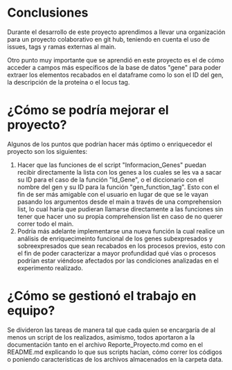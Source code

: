 # Conclusiones 
Durante el desarrollo de este proyecto aprendimos a llevar una organización para un proyecto colaborativo en git hub, teniendo en cuenta el uso de issues, tags y ramas externas al main.

Otro punto muy importante que se aprendió en este proyecto es el de cómo acceder a campos más específicos de la base de datos "gene" para poder extraer los elementos recabados en el dataframe como lo son el ID del gen, la descripción de la proteína o el locus tag.

# ¿Cómo se podría mejorar el proyecto? 
Algunos de los puntos que podrían hacer más óptimo o enriquecedor el proyecto son los siguientes:

1. Hacer que las funciones de el script "Informacion_Genes" puedan recibir directamente la lista con los genes a los cuales se les va a sacar su ID para el caso de la función "Id_Gene", o el diccionario con el nombre del gen y su ID para la función "gen_function_tag". Esto con el fin de ser más amigable con el usuario en lugar de que se le vayan pasando los argumentos desde el main a través de una comprehension list, lo cual haría que pudieran llamarse directamente a las funciones sin tener que hacer uno su propia comprehension list en caso de no querer correr todo el main.
2. Podría más adelante implementarse una nueva función la cual realice un análisis de enriquecimeinto funcional de los genes subexpresados y sobreexpresados que sean recabados en los procesos previos, esto con el fin de poder caracterizar a mayor profundidad qué vías o procesos podrían estar viéndose afectados por las condiciones analizadas en el experimento realizado.   

# ¿Cómo se gestionó el trabajo en equipo? 
Se divideron las tareas de manera tal que cada quien se encargaría de al menos un script de los realizados, asimismo, todos aportaron a la documentación tanto en el archivo Reporte_Proyecto.md como en el README.md explicando lo que sus scripts hacían, cómo correr los códigos o poniendo características de los archivos almacenados en la carpeta data.